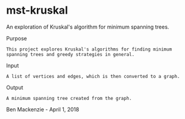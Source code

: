 # mst-kruskal
An exploration of Kruskal's algorithm for minimum spanning trees.


 Purpose
 
    This project explores Kruskal's algorithms for finding minimum spanning trees and greedy strategies in general.
 
 Input
    
    A list of vertices and edges, which is then converted to a graph.
    
 Output
    
    A minimum spanning tree created from the graph.   

 
Ben Mackenzie - April 1, 2018


